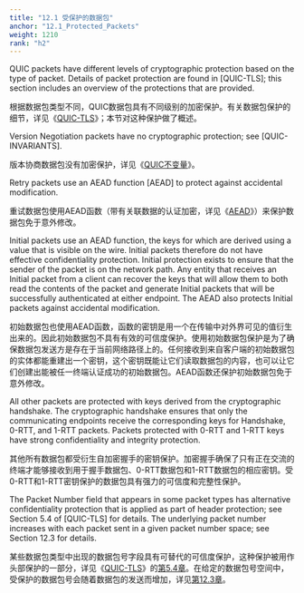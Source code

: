 ```yaml
---
title: "12.1 受保护的数据包"
anchor: "12.1_Protected_Packets"
weight: 1210
rank: "h2"
---
```


QUIC packets have different levels of cryptographic protection based on the type of packet. Details of packet protection are found in [QUIC-TLS]; this section includes an overview of the protections that are provided.

根据数据包类型不同，QUIC数据包具有不同级别的加密保护。有关数据包保护的细节，详见《[QUIC-TLS]()》；本节对这种保护做了概述。

Version Negotiation packets have no cryptographic protection; see [QUIC-INVARIANTS].

版本协商数据包没有加密保护，详见《[QUIC不变量]()》。

Retry packets use an AEAD function [AEAD] to protect against accidental modification.

重试数据包使用AEAD函数（带有关联数据的认证加密，详见《[AEAD]()》）来保护数据包免于意外修改。

Initial packets use an AEAD function, the keys for which are derived using a value that is visible on the wire. Initial packets therefore do not have effective confidentiality protection. Initial protection exists to ensure that the sender of the packet is on the network path. Any entity that receives an Initial packet from a client can recover the keys that will allow them to both read the contents of the packet and generate Initial packets that will be successfully authenticated at either endpoint. The AEAD also protects Initial packets against accidental modification.

初始数据包也使用AEAD函数，函数的密钥是用一个在传输中对外界可见的值衍生出来的。因此初始数据包不具有有效的可信度保护。使用初始数据包保护是为了确保数据包发送方是存在于当前网络路径上的。任何接收到来自客户端的初始数据包的实体都能重建出一个密钥，这个密钥既能让它们读取数据包的内容，也可以让它们创建出能被任一终端认证成功的初始数据包。AEAD函数还保护初始数据包免于意外修改。

All other packets are protected with keys derived from the cryptographic handshake. The cryptographic handshake ensures that only the communicating endpoints receive the corresponding keys for Handshake, 0-RTT, and 1-RTT packets. Packets protected with 0-RTT and 1-RTT keys have strong confidentiality and integrity protection.

其他所有数据包都受衍生自加密握手的密钥保护。加密握手确保了只有正在交流的终端才能够接收到用于握手数据包、0-RTT数据包和1-RTT数据包的相应密钥。受0-RTT和1-RTT密钥保护的数据包具有强力的可信度和完整性保护。

The Packet Number field that appears in some packet types has alternative confidentiality protection that is applied as part of header protection; see Section 5.4 of [QUIC-TLS] for details. The underlying packet number increases with each packet sent in a given packet number space; see Section 12.3 for details.

某些数据包类型中出现的数据包号字段具有可替代的可信度保护，这种保护被用作头部保护的一部分，详见《[QUIC-TLS]()》的[第5.4章]()。在给定的数据包号空间中，受保护的数据包号会随着数据包的发送而增加，详见[第12.3章]()。
